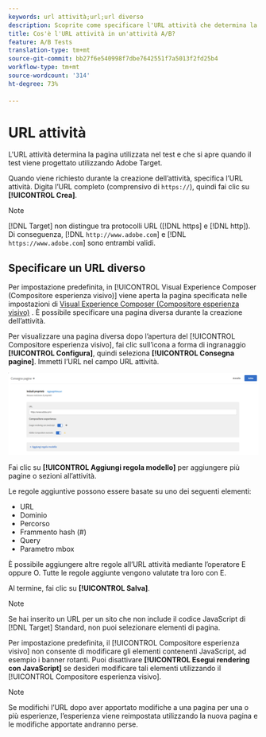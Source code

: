 ```yaml
---
keywords: url attività;url;url diverso
description: Scoprite come specificare l'URL attività che determina la pagina utilizzata nel test e che si apre quando il test viene progettato utilizzando  Adobe Target.
title: Cos'è l'URL attività in un'attività A/B?
feature: A/B Tests
translation-type: tm+mt
source-git-commit: bb27f6e540998f7dbe7642551f7a5013f2fd25b4
workflow-type: tm+mt
source-wordcount: '314'
ht-degree: 73%

---
```



# URL attività

L&#39;URL attività determina la pagina utilizzata nel test e che si apre quando il test viene progettato utilizzando  Adobe Target.

Quando viene richiesto durante la creazione dell’attività, specifica l’URL attività. Digita l’URL completo (comprensivo di `https://`), quindi fai clic su **[!UICONTROL Crea]**.

>[!NOTE]
>
>[!DNL Target] non distingue tra protocolli URL ([!DNL https] e [!DNL http]). Di conseguenza, [!DNL `http://www.adobe.com`] e [!DNL `https://www.adobe.com`] sono entrambi validi.

## Specificare un URL diverso

Per impostazione predefinita, in [!UICONTROL Visual Experience Composer (Compositore esperienza visivo)] viene aperta la pagina specificata nelle impostazioni di [Visual Experience Composer (Compositore esperienza visivo)](/help/administrating-target/visual-experience-composer-set-up.md)
. È possibile specificare una pagina diversa durante la creazione dell’attività.

Per visualizzare una pagina diversa dopo l’apertura del [!UICONTROL Compositore esperienza visivo], fai clic sull’icona a forma di ingranaggio **[!UICONTROL Configura]**, quindi seleziona **[!UICONTROL Consegna pagine]**. Immetti l’URL nel campo URL attività.

![Finestra di dialogo Consegna pagine](/help/c-activities/t-test-ab/t-test-create-ab/assets/url-config-new.png)

Fai clic su **[!UICONTROL Aggiungi regola modello]** per aggiungere più pagine o sezioni all’attività.

Le regole aggiuntive possono essere basate su uno dei seguenti elementi:

* URL
* Dominio
* Percorso
* Frammento hash (#)
* Query
* Parametro mbox

È possibile aggiungere altre regole all’URL attività mediante l’operatore E oppure O. Tutte le regole aggiunte vengono valutate tra loro con E.

Al termine, fai clic su **[!UICONTROL Salva]**.

>[!NOTE]
>
>Se hai inserito un URL per un sito che non include il codice JavaScript di [!DNL Target] Standard, non puoi selezionare elementi di pagina.

Per impostazione predefinita, il [!UICONTROL Compositore esperienza visivo] non consente di modificare gli elementi contenenti JavaScript, ad esempio i banner rotanti. Puoi disattivare **[!UICONTROL Esegui rendering con JavaScript]** se desideri modificare tali elementi utilizzando il [!UICONTROL Compositore esperienza visivo].

>[!NOTE]
>
>Se modifichi l’URL dopo aver apportato modifiche a una pagina per una o più esperienze, l’esperienza viene reimpostata utilizzando la nuova pagina e le modifiche apportate andranno perse.
